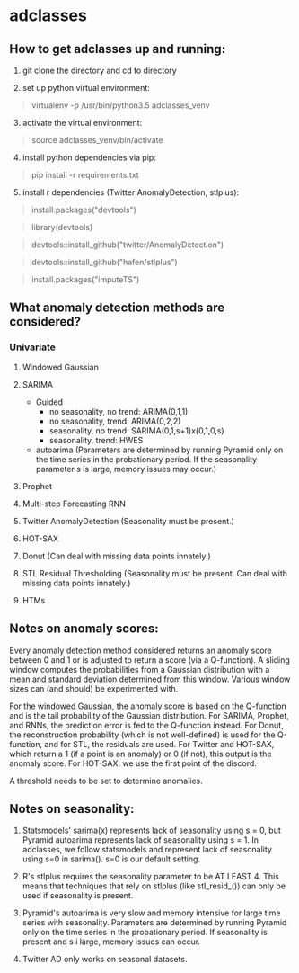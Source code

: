# adclasses

## How to get adclasses up and running:

1. git clone the directory and cd to directory

2. set up python virtual environment:

> virtualenv -p /usr/bin/python3.5 adclasses_venv

3. activate the virtual environment:

> source adclasses_venv/bin/activate

4. install python dependencies via pip:

> pip install -r requirements.txt

5. install r dependencies (Twitter AnomalyDetection, stlplus):

> install.packages("devtools")

> library(devtools)

> devtools::install_github("twitter/AnomalyDetection")

> devtools::install_github("hafen/stlplus")

> install.packages("imputeTS")


## What anomaly detection methods are considered?

### Univariate

1. Windowed Gaussian

2. SARIMA

    * Guided
        * no seasonality, no trend: ARIMA(0,1,1)
        * no seasonality, trend: ARIMA(0,2,2)
        * seasonality, no trend: SARIMA(0,1,s+1)x(0,1,0,s)
        * seasonality, trend: HWES
   * autoarima (Parameters are determined by running Pyramid only on the time series in the probationary period. If the seasonality parameter s is large, memory issues may occur.)

3. Prophet

4. Multi-step Forecasting RNN

5. Twitter AnomalyDetection (Seasonality must be present.)

6. HOT-SAX

7. Donut (Can deal with missing data points innately.)

8. STL Residual Thresholding (Seasonality must be present. Can deal with missing data points innately.)

9. HTMs

## Notes on anomaly scores:

Every anomaly detection method considered returns an anomaly score between 0 and 1 or is adjusted to return a score (via a Q-function). A sliding window computes the probabilities from a Gaussian distribution with a mean and standard deviation determined from this window. Various window sizes can (and should) be experimented with.

For the windowed Gaussian, the anomaly score is based on the Q-function and is the tail probability of the Gaussian distribution. For SARIMA, Prophet, and RNNs, the prediction error is fed to the Q-function instead. For Donut, the reconstruction probability (which is not well-defined) is used for the Q-function, and for STL, the residuals are used. For Twitter and HOT-SAX, which return a 1 (if a point is an anomaly) or 0 (if not), this output is the anomaly score. For HOT-SAX, we use the first point of the discord. 

A threshold needs to be set to determine anomalies.

## Notes on seasonality:

1. Statsmodels' sarima(x) represents lack of seasonality using s = 0, but Pyramid autoarima represents lack of seasonality using s = 1. In adclasses, we follow statsmodels and represent lack of seasonality using s=0 in sarima(). s=0 is our default setting.

2. R's stlplus requires the seasonality parameter to be AT LEAST 4. This means that techniques that rely on stlplus (like stl_resid_()) can only be used if seasonality is present.

3. Pyramid's autoarima is very slow and memory intensive for large time series with seasonality. Parameters are determined by running Pyramid only on the time series in the probationary period. If seasonality is present and s i large, memory issues can occur.

4. Twitter AD only works on seasonal datasets.